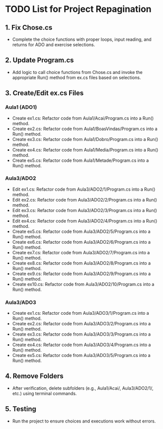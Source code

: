 # TODO List for Project Repagination

## 1. Fix Chose.cs
- Complete the choice functions with proper loops, input reading, and returns for ADO and exercise selections.

## 2. Update Program.cs
- Add logic to call choice functions from Chose.cs and invoke the appropriate Run() method from ex.cs files based on selections.

## 3. Create/Edit ex.cs Files
### Aula1 (ADO1)
- Create ex1.cs: Refactor code from Aula1/Acai/Program.cs into a Run() method.
- Create ex2.cs: Refactor code from Aula1/BoasVindas/Program.cs into a Run() method.
- Create ex3.cs: Refactor code from Aula1/Dobro/Program.cs into a Run() method.
- Create ex4.cs: Refactor code from Aula1/Media/Program.cs into a Run() method.
- Create ex5.cs: Refactor code from Aula1/Metade/Program.cs into a Run() method.

### Aula3/ADO2
- Edit ex1.cs: Refactor code from Aula3/ADO2/1/Program.cs into a Run() method.
- Edit ex2.cs: Refactor code from Aula3/ADO2/2/Program.cs into a Run() method.
- Edit ex3.cs: Refactor code from Aula3/ADO2/3/Program.cs into a Run() method.
- Edit ex4.cs: Refactor code from Aula3/ADO2/4/Program.cs into a Run() method.
- Create ex5.cs: Refactor code from Aula3/ADO2/5/Program.cs into a Run() method.
- Create ex6.cs: Refactor code from Aula3/ADO2/6/Program.cs into a Run() method.
- Create ex7.cs: Refactor code from Aula3/ADO2/7/Program.cs into a Run() method.
- Create ex8.cs: Refactor code from Aula3/ADO2/8/Program.cs into a Run() method.
- Create ex9.cs: Refactor code from Aula3/ADO2/9/Program.cs into a Run() method.
- Create ex10.cs: Refactor code from Aula3/ADO2/10/Program.cs into a Run() method.

### Aula3/ADO3
- Create ex1.cs: Refactor code from Aula3/ADO3/1/Program.cs into a Run() method.
- Create ex2.cs: Refactor code from Aula3/ADO3/2/Program.cs into a Run() method.
- Create ex3.cs: Refactor code from Aula3/ADO3/3/Program.cs into a Run() method.
- Create ex4.cs: Refactor code from Aula3/ADO3/4/Program.cs into a Run() method.
- Create ex5.cs: Refactor code from Aula3/ADO3/5/Program.cs into a Run() method.

## 4. Remove Folders
- After verification, delete subfolders (e.g., Aula1/Acai/, Aula3/ADO2/1/, etc.) using terminal commands.

## 5. Testing
- Run the project to ensure choices and executions work without errors.

